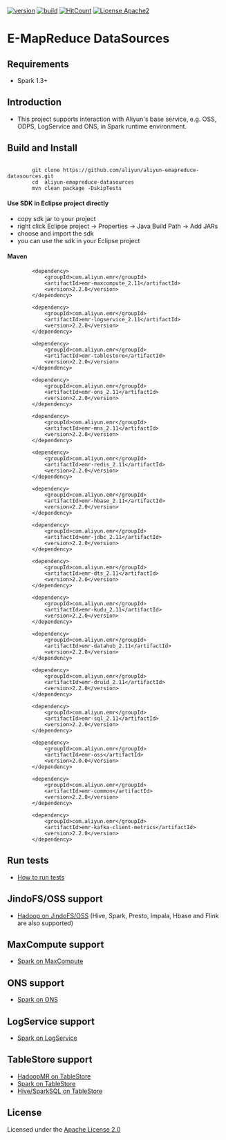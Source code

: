 [![version](https://badge.fury.io/gh/aliyun%2Faliyun-emapreduce-sdk.svg)](https://badge.fury.io/gh/aliyun%2Faliyun-emapreduce-sdk)
[![build](https://api.travis-ci.org/aliyun/aliyun-emapreduce-datasources.svg?branch=main)](https://travis-ci.org/aliyun/aliyun-emapreduce-datasources)
[![HitCount](http://hits.dwyl.io/aliyun/aliyun-emapreduce-sdk.svg)](http://hits.dwyl.io/aliyun/aliyun-emapreduce-sdk)
[![License Apache2](https://img.shields.io/badge/license-Apache2-blue.svg?style=flat-square)](https://github.com/aliyun/aliyun-emapreduce-sdk/blob/main/LICENSE)

# E-MapReduce DataSources

## Requirements

- Spark 1.3+

## Introduction

- This project supports interaction with Aliyun's base service, e.g. OSS, ODPS, LogService and ONS, in Spark runtime environment.

## Build and Install

```

	    git clone https://github.com/aliyun/aliyun-emapreduce-datasources.git
	    cd  aliyun-emapreduce-datasources
	    mvn clean package -DskipTests

```

#### Use SDK in Eclipse project directly

- copy sdk jar to your project
- right click Eclipse project -> Properties -> Java Build Path -> Add JARs
- choose and import the sdk
- you can use the sdk in your Eclipse project

#### Maven 

```
        <dependency>
            <groupId>com.aliyun.emr</groupId>
            <artifactId>emr-maxcompute_2.11</artifactId>
            <version>2.2.0</version>
        </dependency>

        <dependency>
            <groupId>com.aliyun.emr</groupId>
            <artifactId>emr-logservice_2.11</artifactId>
            <version>2.2.0</version>
        </dependency>

        <dependency>
            <groupId>com.aliyun.emr</groupId>
            <artifactId>emr-tablestore</artifactId>
            <version>2.2.0</version>
        </dependency>

        <dependency>
            <groupId>com.aliyun.emr</groupId>
            <artifactId>emr-ons_2.11</artifactId>
            <version>2.2.0</version>
        </dependency>

        <dependency>
            <groupId>com.aliyun.emr</groupId>
            <artifactId>emr-mns_2.11</artifactId>
            <version>2.2.0</version>
        </dependency>
        
        <dependency>
            <groupId>com.aliyun.emr</groupId>
            <artifactId>emr-redis_2.11</artifactId>
            <version>2.2.0</version>
        </dependency>
        
        <dependency>
            <groupId>com.aliyun.emr</groupId>
            <artifactId>emr-hbase_2.11</artifactId>
            <version>2.2.0</version>
        </dependency>
        
        <dependency>
            <groupId>com.aliyun.emr</groupId>
            <artifactId>emr-jdbc_2.11</artifactId>
            <version>2.2.0</version>
        </dependency>
        
        <dependency>
            <groupId>com.aliyun.emr</groupId>
            <artifactId>emr-dts_2.11</artifactId>
            <version>2.2.0</version>
        </dependency>
        
        <dependency>
            <groupId>com.aliyun.emr</groupId>
            <artifactId>emr-kudu_2.11</artifactId>
            <version>2.2.0</version>
        </dependency>

        <dependency>
            <groupId>com.aliyun.emr</groupId>
            <artifactId>emr-datahub_2.11</artifactId>
            <version>2.2.0</version>
        </dependency>

        <dependency>
            <groupId>com.aliyun.emr</groupId>
            <artifactId>emr-druid_2.11</artifactId>
            <version>2.2.0</version>
        </dependency>
        
        <dependency>
            <groupId>com.aliyun.emr</groupId>
            <artifactId>emr-sql_2.11</artifactId>
            <version>2.2.0</version>
        </dependency>
        
        <dependency>
            <groupId>com.aliyun.emr</groupId>
            <artifactId>emr-oss</artifactId>
            <version>2.0.0</version>
        </dependency>
        
        <dependency>
            <groupId>com.aliyun.emr</groupId>
            <artifactId>emr-common</artifactId>
            <version>2.2.0</version>
        </dependency>
        
        <dependency>
            <groupId>com.aliyun.emr</groupId>
            <artifactId>emr-kafka-client-metrics</artifactId>
            <version>2.2.0</version>
        </dependency>

```

## Run tests

* [How to run tests](docs/how_to_run_tests.md)

## JindoFS/OSS support

* [Hadoop on JindoFS/OSS](https://github.com/aliyun/alibabacloud-jindo-sdk) (Hive, Spark, Presto, Impala, Hbase and Flink are also supported)

## MaxCompute support

* [Spark on MaxCompute](docs/aliyun_odps_support.md)

## ONS support

* [Spark on ONS](docs/aliyun_ons_support.md)

## LogService support

* [Spark on LogService](docs/aliyun_logservice_support.md)

## TableStore support

* [HadoopMR on TableStore](docs/HadoopMR-on-TableStore.md)
* [Spark on TableStore](docs/Spark-on-TableStore.md)
* [Hive/SparkSQL on TableStore](docs/Hive-SparkSQL-on-TableStore.md)

## License

Licensed under the [Apache License 2.0](https://www.apache.org/licenses/LICENSE-2.0.html)
